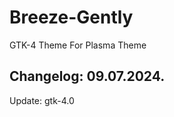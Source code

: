 # Breeze-Gently
GTK-4 Theme For Plasma Theme

Changelog: 09.07.2024.
----------------------

Update: gtk-4.0
